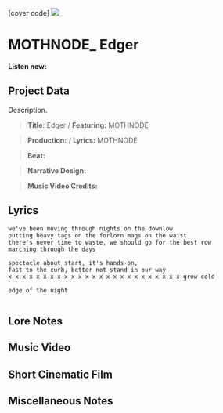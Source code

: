 [cover code] ![](57175019_319474918741616_8502199518755923887_n.jpg)

# MOTHNODE_ Edger

**Listen now:** 

## Project Data

Description.

> **Title:** Edger / **Featuring:** MOTHNODE

> **Production:**  / **Lyrics:** MOTHNODE

> **Beat:**

> **Narrative Design:**

> **Music Video Credits:**


## Lyrics

```
we've been moving through nights on the downlow
putting heavy tags on the forlorn mags on the waist
there's never time to waste, we should go for the best row
marching through the days

spectacle about start, it's hands-on, 
fast to the curb, better not stand in our way
x x x x x x x x x x x x x x x x x x x x x x x x x grow cold

edge of the night


```

## Lore Notes

## Music Video

## Short Cinematic Film

## Miscellaneous Notes
